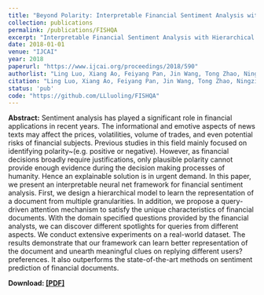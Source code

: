 ```yaml
---
title: "Beyond Polarity: Interpretable Financial Sentiment Analysis with Hierarchical Query-driven Attention"
collection: publications
permalink: /publications/FISHQA
excerpt: "Interpretable Financial Sentiment Analysis with Hierarchical Query-driven Attention"
date: 2018-01-01
venue: "IJCAI"
year: 2018
paperurl: "https://www.ijcai.org/proceedings/2018/590"
authorlist: "Ling Luo, Xiang Ao, Feiyang Pan, Jin Wang, Tong Zhao, Ningzi Yu, Qing He"
citation: "Ling Luo, Xiang Ao, Feiyang Pan, Jin Wang, Tong Zhao, Ningzi Yu, Qing He. Beyond Polarity: Interpretable Financial Sentiment Analysis with Hierarchical Query-driven Attention. In IJCAI 2018."
status: 'pub'
code: "https://github.com/LLluoling/FISHQA"
---
```

**Abstract:**
Sentiment analysis has played a significant role in financial applications in recent years. The informational and emotive aspects of news texts may affect the prices, volatilities, volume of trades, and even potential risks of financial subjects. Previous studies in this field mainly focused on identifying polarity~(e.g. positive or negative). However, as financial decisions broadly require justifications, only plausible polarity cannot provide enough evidence during the decision making processes of humanity. Hence an explainable solution is in urgent demand. In this paper, we present an interpretable neural net framework for financial sentiment analysis. First, we design a hierarchical model to learn the representation of a document from multiple granularities. In addition, we propose a query-driven attention mechanism to satisfy the unique characteristics of financial documents. With the domain specified questions provided by the financial analysts, we can discover different spotlights for queries from different aspects. We conduct extensive experiments on a real-world dataset. The results demonstrate that our framework can learn better representation of the document and unearth meaningful clues on replying different users? preferences. It also outperforms the state-of-the-art methods on sentiment prediction of financial documents.

**Download: [[PDF]](https://www.ijcai.org/proceedings/2018/0590.pdf)**
